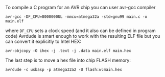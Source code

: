 To compile a C program for an AVR chip you can user avr-gcc compiler
```
avr-gcc -DF_CPU=8000000UL -mmcu=atmega32a -std=gnu99 main.c -o main.elf
```
where `DF_CPU` sets a clock speed (and it also can be defined in program code) 
Avrdude is smart enough to work with the resulting ELF file but you can convert it explicitly to Intel HEX:
```
avr-objcopy -O ihex -j .text -j .data main.elf main.hex
```
The last step is to move a hex file into chip FLASH memory:
```
avrdude -c usbasp -p atmega32a2 -U flash:w:main.hex
```